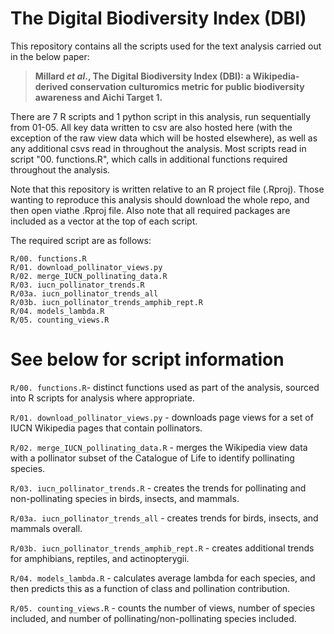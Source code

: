 # The Digital Biodiversity Index (DBI)

This repository contains all the scripts used for the text analysis carried out in the below paper:

> **Millard _et al_., The Digital Biodiversity Index (DBI): a Wikipedia-derived conservation culturomics metric for public biodiversity awareness and Aichi Target 1.**

There are 7 R scripts and 1 python script in this analysis, run sequentially from 01-05. All key data written to csv are also hosted here (with the exception of the raw view data which will be hosted elsewhere), as well as any additional csvs read in throughout the analysis. Most scripts read in script "00. functions.R", which calls in additional functions required throughout the analysis.

Note that this repository is written relative to an R project file (.Rproj). Those wanting to reproduce this analysis should download the whole repo, and then open viathe .Rproj file. Also note that all required packages are included as a vector at the top of each script.

The required script are as follows:

```R/00. functions.R```<br>
```R/01. download_pollinator_views.py```<br>
```R/02. merge_IUCN_pollinating_data.R```<br>
```R/03. iucn_pollinator_trends.R```<br>
```R/03a. iucn_pollinator_trends_all``` <br>
```R/03b. iucn_pollinator_trends_amphib_rept.R```<br>
```R/04. models_lambda.R```<br>
```R/05. counting_views.R```<br>

# See below for script information
```R/00. functions.R```- distinct functions used as part of the analysis, sourced into R scripts for analysis where appropriate.

```R/01. download_pollinator_views.py``` - downloads page views for a set of IUCN Wikipedia pages that contain pollinators.

```R/02. merge_IUCN_pollinating_data.R``` - merges the Wikipedia view data with a pollinator subset of the Catalogue of Life to identify pollinating species.

```R/03. iucn_pollinator_trends.R``` - creates the trends for pollinating and non-pollinating species in birds, insects, and mammals.

```R/03a. iucn_pollinator_trends_all``` - creates trends for birds, insects, and mammals overall.

```R/03b. iucn_pollinator_trends_amphib_rept.R``` - creates additional trends for amphibians, reptiles, and actinopterygii.

```R/04. models_lambda.R``` - calculates average lambda for each species, and then predicts this as a function of class and pollination contribution.

```R/05. counting_views.R``` - counts the number of views, number of species included, and number of pollinating/non-pollinating species included.



